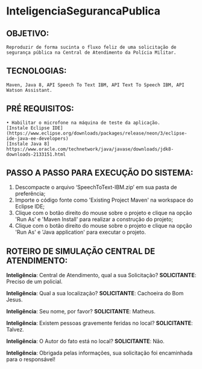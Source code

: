# InteligenciaSegurancaPublica

## OBJETIVO:
	Reproduzir de forma sucinta o fluxo feliz de uma solicitação de segurança pública na Central de Atendimento da Polícia Militar. 

## TECNOLOGIAS:
	Maven, Java 8, API Speech To Text IBM, API Text To Speech IBM, API Watson Assistant.

## PRÉ REQUISITOS:
    • Habilitar o microfone na máquina de teste da aplicação.
    [Instale Eclipse IDE](https://www.eclipse.org/downloads/packages/release/neon/3/eclipse-ide-java-ee-developers)
    [Instale Java 8] https://www.oracle.com/technetwork/java/javase/downloads/jdk8-downloads-2133151.html

## PASSO A PASSO PARA EXECUÇÃO DO SISTEMA:
1. Descompacte o arquivo ‘SpeechToText-IBM.zip’ em sua pasta de preferência;
2. Importe o código fonte como 'Existing Project Maven' na workspace do Eclipse IDE;
3. Clique com o botão direito do mouse sobre o projeto e clique na opção 'Run As' e 'Maven Install' para realizar a construção do projeto;
4. Clique com o botão direito do mouse sobre o projeto e clique na opção 'Run As' e 'Java application' para executar o projeto.


## ROTEIRO DE SIMULAÇÃO CENTRAL DE ATENDIMENTO:
**Inteligência**: Central de Atendimento, qual a sua Solicitação?
**SOLICITANTE**: Preciso de um policial.

**Inteligência**: Qual a sua localização?
**SOLICITANTE**: Cachoeira do Bom Jesus.

**Inteligência**: Seu nome, por favor?
**SOLICITANTE**: Matheus.

**Inteligência**: Existem pessoas gravemente feridas no local?
**SOLICITANTE**: Talvez.

**Inteligência**: O Autor do fato está no local?
**SOLICITANTE**: Não.

**Inteligência**: Obrigada pelas informações, sua solicitação foi encaminhada para o responsável!
